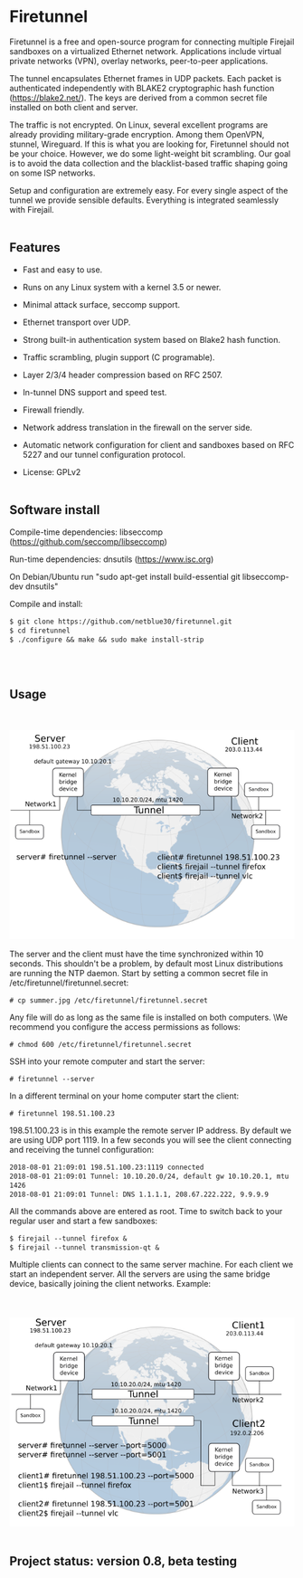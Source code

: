# Firetunnel

Firetunnel is a free and open-source program for connecting multiple Firejail sandboxes
on a virtualized Ethernet network. Applications include
virtual private networks (VPN), overlay networks, peer-to-peer applications.

The tunnel encapsulates Ethernet frames in UDP packets. Each packet is authenticated
independently with BLAKE2 cryptographic hash function (https://blake2.net/).
The keys are derived from a common secret file installed on both client and server.

The traffic is not encrypted. On Linux, several excellent programs are already
providing military-grade encryption. Among them OpenVPN, stunnel, Wireguard.
If this is what you are looking for, Firetunnel should not be your choice.
However, we do some light-weight bit scrambling.
Our goal is to avoid the data collection and the blacklist-based traffic shaping
going on some ISP networks.

Setup and configuration are extremely easy.
For every single aspect of the tunnel we provide sensible defaults.
Everything is integrated seamlessly with Firejail.
<br><br>

## Features

* Fast and easy to use.

* Runs on any Linux system with a kernel 3.5 or newer.

* Minimal attack surface, seccomp support.

* Ethernet transport over UDP.

* Strong built-in authentication system based on Blake2 hash function.

* Traffic scrambling, plugin support (C programable).

* Layer 2/3/4 header compression based on RFC 2507.

* In-tunnel DNS support and speed test.

* Firewall friendly.

* Network address translation in the firewall on the server side.

* Automatic network configuration for client and sandboxes based on RFC 5227 and our tunnel configuration protocol.

* License: GPLv2
<br><br>

## Software install

Compile-time dependencies: libseccomp (https://github.com/seccomp/libseccomp)

Run-time dependencies: dnsutils (https://www.isc.org)

On Debian/Ubuntu run "sudo apt-get install build-essential git libseccomp-dev dnsutils"

Compile and install:
`````
$ git clone https://github.com/netblue30/firetunnel.git
$ cd firetunnel
$ ./configure && make && sudo make install-strip
`````
<br><br>
## Usage
<br><br>
![network diagram](drawing2.png)

The server and the client must have the time synchronized within 10 seconds.
This shouldn't be a problem, by default most Linux distributions are running the NTP daemon.
Start by setting a common secret file in /etc/firetunnel/firetunnel.secret:
`````
# cp summer.jpg /etc/firetunnel/firetunnel.secret
`````

Any file will do as long as the same file is installed on both computers.
\We recommend you configure the access permissions as follows:
`````
# chmod 600 /etc/firetunnel/firetunnel.secret
`````
SSH into your remote computer and start the server:
`````
# firetunnel --server
`````
In a different terminal on your home computer start the client:
`````
# firetunnel 198.51.100.23
`````
198.51.100.23 is in this example the remote server IP address. By default we are using UDP port 1119.
In a few seconds you will see the client connecting and receiving the tunnel configuration:
`````
2018-08-01 21:09:01 198.51.100.23:1119 connected
2018-08-01 21:09:01 Tunnel: 10.10.20.0/24, default gw 10.10.20.1, mtu 1426
2018-08-01 21:09:01 Tunnel: DNS 1.1.1.1, 208.67.222.222, 9.9.9.9
`````
All the commands above are entered as root. Time to switch back to your regular user
and start a few sandboxes:
`````
$ firejail --tunnel firefox &
$ firejail --tunnel transmission-qt &
`````
Multiple clients can connect to the same server machine. For each client we start an independent server. All the servers
are using the same bridge device, basically joining the client networks. Example:
<br><br>
<br><br>
![network diagram](drawing4.png)
<br><br>
## Project status: version 0.8, beta testing




